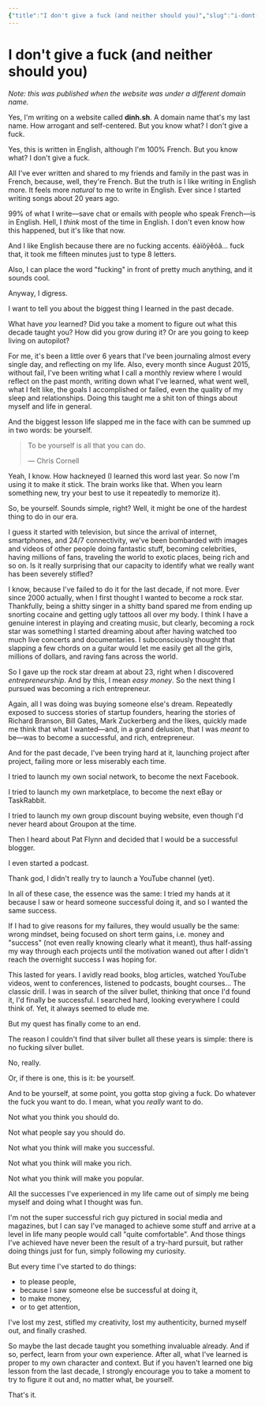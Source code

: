 ```yaml
---
{"title":"I don't give a fuck (and neither should you)","slug":"i-dont-give-a-fuck","created":"2020-04-30T09:00:00.000Z","updated":"2024-12-07T22:10:43.845+01:00","dg-publish":true,"dg-list-home":true,"project":["[[noobthink.com]]"],"tags":["thoughts"],"permalink":"/projects/digital-garden/articles/i-dont-give-a-fuck/","dgPassFrontmatter":true}
---
```


# I don't give a fuck (and neither should you)
_Note: this was published when the website was under a different domain name._

Yes, I'm writing on a website called **dinh.sh**. A domain name that's my last name. How arrogant and self-centered. But you know what? I don't give a fuck.

Yes, this is written in English, although I'm 100% French. But you know what? I don't give a fuck.

All I've ever written and shared to my friends and family in the past was in French, because, well, they're French. But the truth is I like writing in English more. It feels more _natural_ to me to write in English. Ever since I started writing songs about 20 years ago.

99% of what I write—save chat or emails with people who speak French—is in English. Hell, I _think_ most of the time in English. I don't even know how this happened, but it's like that now.

And I like English because there are no fucking accents. éàïôÿêóâ... fuck that, it took me fifteen minutes just to type 8 letters.

Also, I can place the word "fucking" in front of pretty much anything, and it sounds cool.

Anyway, I digress.

I want to tell you about the biggest thing I learned in the past decade.

What have _you_ learned? Did you take a moment to figure out what this decade taught you? How did you grow during it? Or are you going to keep living on autopilot?

For me, it's been a little over 6 years that I've been journaling almost every single day, and reflecting on my life. Also, every month since August 2015, without fail, I've been writing what I call a monthly review where I would reflect on the past month, writing down what I've learned, what went well, what I felt like, the goals I accomplished or failed, even the quality of my sleep and relationships. Doing this taught me a shit ton of things about myself and life in general.

And the biggest lesson life slapped me in the face with can be summed up in two words: be yourself.

> To be yourself is all that you can do.
>
> — Chris Cornell

Yeah, I know. How hackneyed (I learned this word last year. So now I'm using it to make it stick. The brain works like that. When you learn something new, try your best to use it repeatedly to memorize it).

So, be yourself. Sounds simple, right? Well, it might be one of the hardest thing to do in our era.

I guess it started with television, but since the arrival of internet, smartphones, and 24/7 connectivity, we've been bombarded with images and videos of other people doing fantastic stuff, becoming celebrities, having millions of fans, traveling the world to exotic places, being rich and so on. Is it really surprising that our capacity to identify what we really want has been severely stifled?

I know, because I've failed to do it for the last decade, if not more. Ever since 2000 actually, when I first thought I wanted to become a rock star. Thankfully, being a shitty singer in a shitty band spared me from ending up snorting cocaine and getting ugly tattoos all over my body. I think I have a genuine interest in playing and creating music, but clearly, becoming a rock star was something I started dreaming about after having watched too much live concerts and documentaries. I subconsciously thought that slapping a few chords on a guitar would let me easily get all the girls, millions of dollars, and raving fans across the world.

So I gave up the rock star dream at about 23, right when I discovered _entrepreneurship_. And by this, I mean _easy money_. So the next thing I pursued was becoming a rich entrepreneur.

Again, all I was doing was buying someone else's dream. Repeatedly exposed to success stories of startup founders, hearing the stories of Richard Branson, Bill Gates, Mark Zuckerberg and the likes, quickly made me think that what I wanted—and, in a grand delusion, that I was _meant_ to be—was to become a successful, and rich, entrepreneur.

And for the past decade, I've been trying hard at it, launching project after project, failing more or less miserably each time.

I tried to launch my own social network, to become the next Facebook.

I tried to launch my own marketplace, to become the next eBay or TaskRabbit.

I tried to launch my own group discount buying website, even though I'd never heard about Groupon at the time.

Then I heard about Pat Flynn and decided that I would be a successful blogger.

I even started a podcast.

Thank god, I didn't really try to launch a YouTube channel (yet).

In all of these case, the essence was the same: I tried my hands at it because I saw or heard someone successful doing it, and so I wanted the same success.

If I had to give reasons for my failures, they would usually be the same: wrong mindset, being focused on short term gains, i.e. money and "success" (not even really knowing clearly what it meant), thus half-assing my way through each projects until the motivation waned out after I didn't reach the overnight success I was hoping for.

This lasted for years. I avidly read books, blog articles, watched YouTube videos, went to conferences, listened to podcasts, bought courses... The classic drill. I was in search of the silver bullet, thinking that once I'd found it, I'd finally be successful. I searched hard, looking everywhere I could think of. Yet, it always seemed to elude me.

But my quest has finally come to an end.

The reason I couldn't find that silver bullet all these years is simple: there is no fucking silver bullet.

No, really.

Or, if there is one, this is it: be yourself.

And to be yourself, at some point, you gotta stop giving a fuck.
Do whatever the fuck you want to do. I mean, what you _really_ want to do.

Not what you think you should do.

Not what people say you should do.

Not what you think will make you successful.

Not what you think will make you rich.

Not what you think will make you popular.

All the successes I've experienced in my life came out of simply me being myself and doing what I thought was fun.

I'm not the super successful rich guy pictured in social media and magazines, but I can say I've managed to achieve some stuff and arrive at a level in life many people would call "quite comfortable". And those things I've achieved have never been the result of a try-hard pursuit, but rather doing things just for fun, simply following my curiosity.

But every time I've started to do things:

- to please people,
- because I saw someone else be successful at doing it,
- to make money,
- or to get attention,

I've lost my zest, stifled my creativity, lost my authenticity, burned myself out, and finally crashed.

So maybe the last decade taught you something invaluable already. And if so, perfect, learn from your own experience. After all, what I've learned is proper to my own character and context. But if you haven't learned one big lesson from the last decade, I strongly encourage you to take a moment to try to figure it out and, no matter what, be yourself.

That's it.
